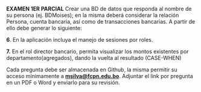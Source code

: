 **EXAMEN 1ER PARCIAL**
Crear una BD de datos que responda al nombre de su persona (ej. BDMoises); en la misma deberá considerar la relación Persona, 
cuenta bancaria, así como de transacciones bancarias. A partir de ello debe generar lo siguiente:

**6**. En la aplicación incluya el manejo de sesiones por roles.

**7.** En el rol director bancario, permita visualizar los montos existentes por departamento(agregados), dando la vuelta al resultado 
  (CASE-WHEN)
  
Cada pregunta debe ser almacenada en Github, la misma permitir su acceso mínimamente a **msilva@fcpn.edu.bo**. 
Adjuntar el link por pregunta en un PDF o Word y enviarlo para su revisión.



